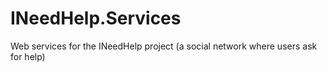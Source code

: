 INeedHelp.Services
==================

Web services for the INeedHelp project (a social network where users ask for help)
